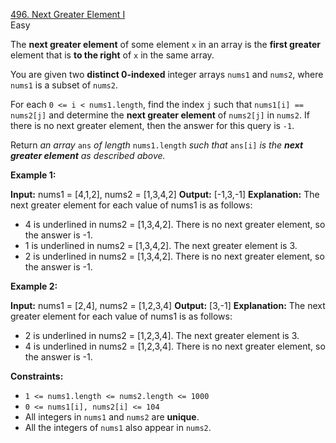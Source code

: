 [496.  Next Greater Element I](https://leetcode.com/problems/next-greater-element-i/)  
Easy

The  **next greater element**  of some element  `x`  in an array is the  **first greater**  element that is  **to the right**  of  `x`  in the same array.

You are given two  **distinct 0-indexed**  integer arrays  `nums1`  and  `nums2`, where  `nums1`  is a subset of  `nums2`.

For each  `0 <= i < nums1.length`, find the index  `j`  such that  `nums1[i] == nums2[j]`  and determine the  **next greater element**  of  `nums2[j]`  in  `nums2`. If there is no next greater element, then the answer for this query is  `-1`.

Return  _an array_ `ans` _of length_ `nums1.length` _such that_ `ans[i]` _is the  **next greater element**  as described above._

**Example 1:**

**Input:** nums1 = [4,1,2], nums2 = [1,3,4,2]
**Output:** [-1,3,-1]
**Explanation:** The next greater element for each value of nums1 is as follows:
- 4 is underlined in nums2 = [1,3,4,2]. There is no next greater element, so the answer is -1.
- 1 is underlined in nums2 = [1,3,4,2]. The next greater element is 3.
- 2 is underlined in nums2 = [1,3,4,2]. There is no next greater element, so the answer is -1.

**Example 2:**

**Input:** nums1 = [2,4], nums2 = [1,2,3,4]
**Output:** [3,-1]
**Explanation:** The next greater element for each value of nums1 is as follows:
- 2 is underlined in nums2 = [1,2,3,4]. The next greater element is 3.
- 4 is underlined in nums2 = [1,2,3,4]. There is no next greater element, so the answer is -1.

**Constraints:**

-   `1 <= nums1.length <= nums2.length <= 1000`
-   `0 <= nums1[i], nums2[i] <= 104`
-   All integers in  `nums1`  and  `nums2`  are  **unique**.
-   All the integers of  `nums1`  also appear in  `nums2`.